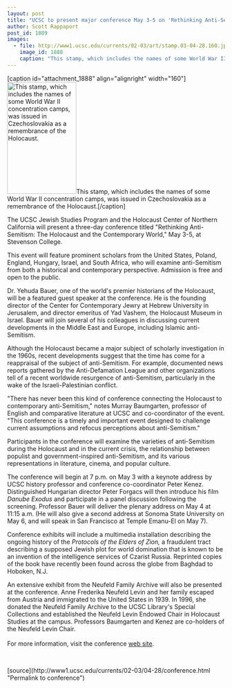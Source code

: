 ```yaml
---
layout: post
title: "UCSC to present major conference May 3-5 on 'Rethinking Anti-Semitism'"
author: Scott Rappaport
post_id: 1889
images:
  - file: http://www1.ucsc.edu/currents/02-03/art/stamp.03-04-28.160.jpg
    image_id: 1888
    caption: "This stamp, which includes the names of some World War II concentration camps, was issued in Czechoslovakia as a remembrance of the Holocaust."
---
```


[caption id="attachment_1888" align="alignright" width="160"]<a href="http://localhost/mysite/wp-content/uploads/2003/04/stamp.03-04-28.160.jpg"><img class="size-full wp-image-1888" src="http://localhost/mysite/wp-content/uploads/2003/04/stamp.03-04-28.160.jpg" alt="This stamp, which includes the names of some World War II concentration camps, was issued in Czechoslovakia as a remembrance of the Holocaust." width="160" height="258" /></a>This stamp, which includes the names of some World War II concentration camps, was issued in Czechoslovakia as a remembrance of the Holocaust.[/caption]
<p>
  The UCSC Jewish Studies Program and the Holocaust Center of Northern California will present a three-day conference titled "Rethinking Anti-Semitism: The Holocaust and the Contemporary World," May 3-5, at Stevenson College.
</p>
<p>
  This event will feature prominent scholars from the United States, Poland, England, Hungary, Israel, and South Africa, who will examine anti-Semitism from both a historical and contemporary perspective. Admission is free and open to the public.
</p>
<p>
  Dr. Yehuda Bauer, one of the world's premier historians of the Holocaust, will be a featured guest speaker at the conference. He is the founding director of the Center for Contemporary Jewry at Hebrew University in Jerusalem, and director emeritus of Yad Vashem, the Holocaust Museum in Israel. Bauer will join several of his colleagues in discussing current developments in the Middle East and Europe, including Islamic anti-Semitism.<br>
</p>
<p>
  Although the Holocaust became a major subject of scholarly investigation in the 1960s, recent developments suggest that the time has come for a reappraisal of the subject of anti-Semitism. For example, documented news reports gathered by the Anti-Defamation League and other organizations tell of a recent worldwide resurgence of anti-Semitism, particularly in the wake of the Israeli-Palestinian conflict.<br>
</p>
<p>
  "There has never been this kind of conference connecting the Holocaust to contemporary anti-Semitism," notes Murray Baumgarten, professor of English and comparative literature at UCSC and co-coordinator of the event. "This conference is a timely and important event designed to challenge current assumptions and refocus perceptions about anti-Semitism."<br>
</p>
<p>
  Participants in the conference will examine the varieties of anti-Semitism during the Holocaust and in the current crisis, the relationship between populist and government-inspired anti-Semitism, and its various representations in literature, cinema, and popular culture.<br>
</p>
<p>
  The conference will begin at 7 p.m. on May 3 with a keynote address by UCSC history professor and conference co-coordinator Peter Kenez. Distinguished Hungarian director Peter Forgacs will then introduce his film <i>Danube Exodus</i> and participate in a panel discussion following the screening. Professor Bauer will deliver the plenary address on May 4 at 11:15 a.m. (He will also give a second address at Sonoma State University on May 6, and will speak in San Francisco at Temple Emanu-El on May 7).<br>
</p>
<p>
  Conference exhibits will include a multimedia installation describing the ongoing history of the <i>Protocols of the Elders of Zion,</i> a fraudulent tract describing a supposed Jewish plot for world domination that is known to be an invention of the intelligence services of Czarist Russia. Reprinted copies of the book have recently been found across the globe from Baghdad to Hoboken, N.J.<br>
</p>
<p>
  An extensive exhibit from the Neufeld Family Archive will also be presented at the conference. Anne Frederika Neufeld Levin and her family escaped from Austria and immigrated to the United States in 1939. In 1996, she donated the Neufeld Family Archive to the UCSC Library's Special Collections and established the Neufeld Levin Endowed Chair in Holocaust Studies at the campus. Professors Baumgarten and Kenez are co-holders of the Neufeld Levin Chair.<br>
  <br>
  For more information, visit the conference <a href="http://humanities.ucsc.edu/JewishStudies/Antisemitism.html">web site</a>.<br>
</p>
<p>
  <br>

</p>
<p>

</p>
[source](http://www1.ucsc.edu/currents/02-03/04-28/conference.html "Permalink to conference")
